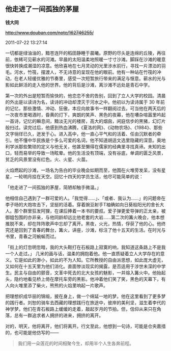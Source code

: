 ## 他走进了一间孤独的茅屋

**钱大同**

~~http://www.douban.com/note/162746255/~~

2011-07-22 13:27:14

一切都是绿油油的，黯苍连阡的稻田静睡于晨曦。原野的尽头是连绵的丘陵，再往前，依稀可见蕲水的河滩。早晨的太阳温柔地照暖一寸寸沙滩。脚踩在沙滩的暖意很快转换成潮湿的凉意。他欣喜地在七月灵动的光里涉水前行，寻找一片漂泊的羽毛。河水，竹筏，摆渡人，不无诗意的呈现在他的眼前。他有一种站在竹筏的冲动，在老人轻缓优雅的节奏里，感受一次短暂旅行带来的满足与惬意。蕲水的光与影如此鲜活的走入他的世界。他的背后是沙滩，离沙滩不远处是青石中学。

第一次的外出是短暂而愉快的，他恋恋不舍的告别，回到了立人大学的校园。清晨的外出是以读诗为名，读诗的冲动却湮灭于河水之中。他初以为读诗属于 30 年前的记忆，那些激情、冲动、狂傲，本应向故事书一样翻阅过去。可当他在两天后的一次夜市里喝酒时，昏黄的灯下，爽朗的笑声、黑色的夜幕，他在嘈杂喧嚣里吟起一首诗，记忆的瞬息间，黯淡无光的楼房，高大的烟囱，闲庭信步的黑猪，幻灯片般扫过。读完过后，他感到热血沸腾，《夏洛的网》、《动物农场》、《1984》、那些文字徜徉已久，迸发于心。进入高中，他一直心平气和的活着、任由沉默者的牵引。他不懂中华民族是个多么可爱的名词，他不知道胡适文选里隐藏的深意。奥地利学派那些繁琐的定义与他无关，他甚至懒得在儒家的经典里寻找真谛。未知的出口，轻而易举的导致一场眩晕。他的生活没有顶端，没有谷底，单调的匮乏风景，贫乏的风景里没有红色。火、火星、火苗。

火焰燃起的沙滩，一场名为告白的毕业晚会如期而至，他围在火堆旁发呆，没有星星，一轮明月挂在天空。回忆十四天的学员生活，他尽可能简单的说：

「他走进了一间孤独的茅屋，简陋却触手微温。」

他相信自己遇到了一群可爱的人。「我觉得......」、「或者、我认为......」的问题帝在李子旸的大炮攻击下，坚挺的活着。穿着豌豆射手T袖确如向日葵般阳光的舍长大人。那个群里狂发阿狸，在课后捧着一本书的要叔。爱子弹更爱导弹的正太亲，被御姐包围的亦非亲，与他同龄却远比他老套的大岩......第二次的篝火晚会，他本想推脱不来，却在阵阵歌声中忘却了离开。黑夜，火光，热情，俘获了他的心。他终究还是回到了青春的舞台，篝火，讲座，沙滩，标注了他十五天的生活。在时光与书里，青春之河蜿蜒而过。

「街上的灯忽明忽暗，我的大头鞋打在石板路上寂寞的响，我知道这条路上不是我一个人走过。」 几米的画与话，温柔的拥抱着他。他一直质疑着立人大学存在的意义。它是如此的渺小，如此的不为人知。它所教授的自由派思想，如此庞大虚无，又如何在十五天里为他们消化。直面惨淡现实的揭露，是否适用于涉世未深的中学生。民主与自由的颤音，文革中死去的北大女孩的魅影，一并熔入篝火中。他抬起头，隐约地看见桥上倚在摩托车旁的黑影。他冲着他们笑了笑，黑色的天幕下，有人向火堆里添了柴火，熊熊的火焰里响起一片歌声。

把理想织成华丽的锦缎，披在身上，做一个绵延一地的梦。他在这里看到了更多梦的践行者。刘恕的骑车去西藏的理想践行在旅途中，彼岸的美利坚，滋生着李代的神学梦。他们在青石板路上缓缓的走着，敲起岁月的节拍。但，信仰从来只在角落，总有一群追求者人拥挤的进来，拥挤的离开。

对的，明天，他将离开，他们将离开。行文至此，他想到一句诗，可能是仓央嘉措的，也可能是他仿写的——

> 我们用一朵莲花的时间相聚今生，却用半个人生各奔前程。
